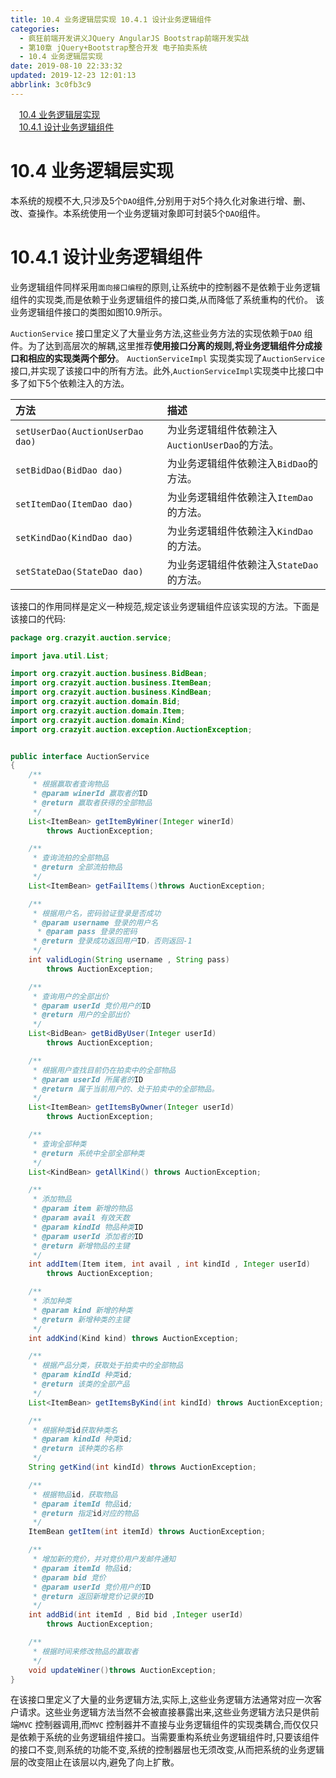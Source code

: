 ```yaml
---
title: 10.4 业务逻辑层实现 10.4.1 设计业务逻辑组件
categories: 
  - 疯狂前端开发讲义JQuery AngularJS Bootstrap前端开发实战
  - 第10章 jQuery+Bootstrap整合开发 电子拍卖系统
  - 10.4 业务逻辑层实现
date: 2019-08-10 22:33:32
updated: 2019-12-23 12:01:13
abbrlink: 3c0fb3c9
---
```

<div id='my_toc'><a href="/JavaReadingNotes/3c0fb3c9/#10-4-业务逻辑层实现" class="header_1">10.4 业务逻辑层实现</a>&nbsp;<br><a href="/JavaReadingNotes/3c0fb3c9/#10-4-1-设计业务逻辑组件" class="header_1">10.4.1 设计业务逻辑组件</a>&nbsp;<br></div>
<style>.header_1{margin-left: 1em;}.header_2{margin-left: 2em;}.header_3{margin-left: 3em;}.header_4{margin-left: 4em;}.header_5{margin-left: 5em;}.header_6{margin-left: 6em;}</style>
<!--more-->
<script>if (navigator.platform.search('arm')==-1){document.getElementById('my_toc').style.display = 'none';}var e,p = document.getElementsByTagName('p');while (p.length>0) {e = p[0];e.parentElement.removeChild(e);}</script>

<!--end-->
# 10.4 业务逻辑层实现 #
本系统的规模不大,只涉及5个`DAO`组件,分别用于对5个持久化对象进行增、删、改、查操作。本系统使用一个业务逻辑对象即可封装5个`DAO`组件。
# 10.4.1 设计业务逻辑组件 #
业务逻辑组件同样采用`面向接口编程`的原则,让系统中的控制器不是依赖于业务逻辑组件的实现类,而是依赖于业务逻辑组件的接口类,从而降低了系统重构的代价。
该业务逻辑组件接口的类图如图10.9所示。

`AuctionService` 接口里定义了大量业务方法,这些业务方法的实现依赖于`DAO` 组件。为了达到高层次的解耦,这里推荐**使用接口分离的规则,将业务逻辑组件分成接口和相应的实现类两个部分**。
`AuctionServiceImpl` 实现类实现了`AuctionService` 接口,并实现了该接口中的所有方法。此外,`AuctionServiceImpl`实现类中比接口中多了如下5个依赖注入的方法。

|方法|描述|
|:---|:---|
|`setUserDao(AuctionUserDao dao)`|为业务逻辑组件依赖注入`AuctionUserDao`的方法。|
|`setBidDao(BidDao dao)`|为业务逻辑组件依赖注入`BidDao`的方法。|
|`setItemDao(ItemDao dao)`|为业务逻辑组件依赖注入`ItemDao`的方法。|
|`setKindDao(KindDao dao)`|为业务逻辑组件依赖注入`KindDao`的方法。|
|`setStateDao(StateDao dao)`|为业务逻辑组件依赖注入`StateDao`的方法。|
该接口的作用同样是定义一种规范,规定该业务逻辑组件应该实现的方法。下面是该接口的代码:
```java
package org.crazyit.auction.service;

import java.util.List;

import org.crazyit.auction.business.BidBean;
import org.crazyit.auction.business.ItemBean;
import org.crazyit.auction.business.KindBean;
import org.crazyit.auction.domain.Bid;
import org.crazyit.auction.domain.Item;
import org.crazyit.auction.domain.Kind;
import org.crazyit.auction.exception.AuctionException;


public interface AuctionService
{
    /**
     * 根据赢取者查询物品
     * @param winerId 赢取者的ID
     * @return 赢取者获得的全部物品
     */
    List<ItemBean> getItemByWiner(Integer winerId)
        throws AuctionException;

    /**
     * 查询流拍的全部物品
     * @return 全部流拍物品
     */
    List<ItemBean> getFailItems()throws AuctionException;

    /**
     * 根据用户名，密码验证登录是否成功
     * @param username 登录的用户名
      * @param pass 登录的密码
     * @return 登录成功返回用户ID，否则返回-1
     */
    int validLogin(String username , String pass)
        throws AuctionException;

    /**
     * 查询用户的全部出价
     * @param userId 竞价用户的ID
     * @return 用户的全部出价
     */
    List<BidBean> getBidByUser(Integer userId)
        throws AuctionException;

    /**
     * 根据用户查找目前仍在拍卖中的全部物品
     * @param userId 所属者的ID
     * @return 属于当前用户的、处于拍卖中的全部物品。
     */
    List<ItemBean> getItemsByOwner(Integer userId)
        throws AuctionException;

    /**
     * 查询全部种类
     * @return 系统中全部全部种类
     */
    List<KindBean> getAllKind() throws AuctionException;

    /**
     * 添加物品
     * @param item 新增的物品
     * @param avail 有效天数
     * @param kindId 物品种类ID
     * @param userId 添加者的ID
     * @return 新增物品的主键
     */
    int addItem(Item item, int avail , int kindId , Integer userId)
        throws AuctionException;

    /**
     * 添加种类
     * @param kind 新增的种类
     * @return 新增种类的主键
     */
    int addKind(Kind kind) throws AuctionException;

    /**
     * 根据产品分类，获取处于拍卖中的全部物品
     * @param kindId 种类id;
     * @return 该类的全部产品
     */
    List<ItemBean> getItemsByKind(int kindId) throws AuctionException;

    /**
     * 根据种类id获取种类名
     * @param kindId 种类id;
     * @return 该种类的名称
     */
    String getKind(int kindId) throws AuctionException;

    /**
     * 根据物品id，获取物品
     * @param itemId 物品id;
     * @return 指定id对应的物品
     */
    ItemBean getItem(int itemId) throws AuctionException;

    /**
     * 增加新的竞价，并对竞价用户发邮件通知
     * @param itemId 物品id;
     * @param bid 竞价
     * @param userId 竞价用户的ID
     * @return 返回新增竞价记录的ID
     */
    int addBid(int itemId , Bid bid ,Integer userId)
        throws AuctionException;

    /**
     * 根据时间来修改物品的赢取者
     */
    void updateWiner()throws AuctionException;
}
```
在该接口里定义了大量的业务逻辑方法,实际上,这些业务逻辑方法通常对应一次客户请求。这些业务逻辑方法当然不会被直接暴露出来,这些业务逻辑方法只是供前端`MVC` 控制器调用,而`MVC` 控制器并不直接与业务逻辑组件的实现类耦合,而仅仅只是依赖于系统的业务逻辑组件接口。当需要重构系统业务逻辑组件时,只要该组件的接口不变,则系统的功能不变,系统的控制器层也无须改变,从而把系统的业务逻辑层的改变阻止在该层以内,避免了向上扩散。

